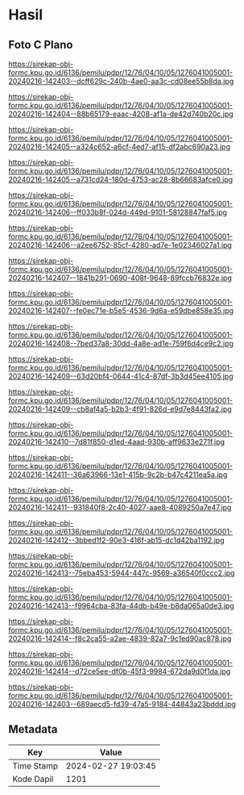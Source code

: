 # Hasil

## Foto C Plano

https://sirekap-obj-formc.kpu.go.id/6136/pemilu/pdpr/12/76/04/10/05/1276041005001-20240216-142403--dcff629c-240b-4ae0-aa3c-cd08ee55b8da.jpg

https://sirekap-obj-formc.kpu.go.id/6136/pemilu/pdpr/12/76/04/10/05/1276041005001-20240216-142404--88b65179-eaac-4208-af1a-de42d740b20c.jpg

https://sirekap-obj-formc.kpu.go.id/6136/pemilu/pdpr/12/76/04/10/05/1276041005001-20240216-142405--a324c652-a6cf-4ed7-af15-df2abc690a23.jpg

https://sirekap-obj-formc.kpu.go.id/6136/pemilu/pdpr/12/76/04/10/05/1276041005001-20240216-142405--a731cd24-180d-4753-ac28-8b66683afce0.jpg

https://sirekap-obj-formc.kpu.go.id/6136/pemilu/pdpr/12/76/04/10/05/1276041005001-20240216-142406--ff033b8f-024d-449d-9101-58128847faf5.jpg

https://sirekap-obj-formc.kpu.go.id/6136/pemilu/pdpr/12/76/04/10/05/1276041005001-20240216-142406--a2ee6752-85cf-4280-ad7e-1e02346027a1.jpg

https://sirekap-obj-formc.kpu.go.id/6136/pemilu/pdpr/12/76/04/10/05/1276041005001-20240216-142407--1841b291-0690-408f-9648-89fccb76832e.jpg

https://sirekap-obj-formc.kpu.go.id/6136/pemilu/pdpr/12/76/04/10/05/1276041005001-20240216-142407--fe0ec71e-b5e5-4536-9d6a-e59dbe858e35.jpg

https://sirekap-obj-formc.kpu.go.id/6136/pemilu/pdpr/12/76/04/10/05/1276041005001-20240216-142408--7bed37a8-30dd-4a8e-ad1e-759f6d4ce9c2.jpg

https://sirekap-obj-formc.kpu.go.id/6136/pemilu/pdpr/12/76/04/10/05/1276041005001-20240216-142409--63d20bf4-0644-41c4-87df-3b3d45ee4105.jpg

https://sirekap-obj-formc.kpu.go.id/6136/pemilu/pdpr/12/76/04/10/05/1276041005001-20240216-142409--cb8af4a5-b2b3-4f91-826d-e9d7e8443fa2.jpg

https://sirekap-obj-formc.kpu.go.id/6136/pemilu/pdpr/12/76/04/10/05/1276041005001-20240216-142410--7d81f850-d1ed-4aad-930b-aff9633e271f.jpg

https://sirekap-obj-formc.kpu.go.id/6136/pemilu/pdpr/12/76/04/10/05/1276041005001-20240216-142411--36a63966-13e1-415b-9c2b-b47c4211ea5a.jpg

https://sirekap-obj-formc.kpu.go.id/6136/pemilu/pdpr/12/76/04/10/05/1276041005001-20240216-142411--931840f8-2c40-4027-aae8-4089250a7e47.jpg

https://sirekap-obj-formc.kpu.go.id/6136/pemilu/pdpr/12/76/04/10/05/1276041005001-20240216-142412--3bbed1f2-90e3-416f-ab15-dc1d42ba1192.jpg

https://sirekap-obj-formc.kpu.go.id/6136/pemilu/pdpr/12/76/04/10/05/1276041005001-20240216-142413--75eba453-5944-447c-9569-a36540f0ccc2.jpg

https://sirekap-obj-formc.kpu.go.id/6136/pemilu/pdpr/12/76/04/10/05/1276041005001-20240216-142413--f9964cba-83fa-44db-b49e-b8da065a0de3.jpg

https://sirekap-obj-formc.kpu.go.id/6136/pemilu/pdpr/12/76/04/10/05/1276041005001-20240216-142414--f8c2ca55-a2ae-4839-82a7-9c1ed90ac878.jpg

https://sirekap-obj-formc.kpu.go.id/6136/pemilu/pdpr/12/76/04/10/05/1276041005001-20240216-142414--d72ce5ee-df0b-45f3-9984-672da9d0f1da.jpg

https://sirekap-obj-formc.kpu.go.id/6136/pemilu/pdpr/12/76/04/10/05/1276041005001-20240216-142403--689aecd5-fd39-47a5-9184-44843a23bddd.jpg


## Metadata

| Key        | Value               |
| ---------- | ------------------- |
| Time Stamp | 2024-02-27 19:03:45 |
| Kode Dapil | 1201                |



